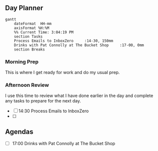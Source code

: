 ## Day Planner
```mermaid
gantt
    dateFormat  HH-mm
    axisFormat %H:%M
    %% Current Time: 3:04:19 PM
    section Tasks
    Process Emails to InboxZero     :14-30, 150mm
    Drinks with Pat Connolly at The Bucket Shop     :17-00, 0mm
    section Breaks

```

### Morning Prep

This is where I get ready for work and do my usual prep.

### Afternoon Review

I use this time to review what I have done earlier in the day and complete any tasks to prepare for the next day.
- [ ] 14:30 Process Emails to InboxZero
- [ ] 


## Agendas

- [ ] 17:00 Drinks with Pat Connolly at The Bucket Shop